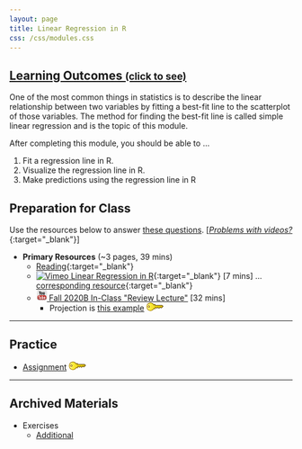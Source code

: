 ```yaml
---
layout: page
title: Linear Regression in R
css: /css/modules.css
---
```


<div class="panel-group-ILOs">
  <div class="panel panel-default">
    <div class="panel-heading">
      <h2 class="panel-title">
        <a data-toggle="collapse" href="#ILOs">Learning Outcomes <small>(click to see)</small></a>
      </h2>
    </div>
    <div id="ILOs" class="panel-collapse collapse">
      <div class="panel-body">
One of the most common things in statistics is to describe the linear relationship between two variables by fitting a best-fit line to the scatterplot of those variables.  The method for finding the best-fit line is called simple linear regression and is the topic of this module.

<p>After completing this module, you should be able to ...</p>

<ol>
  <li>Fit a regression line in R.</li>
  <li>Visualize the regression line in R.</li>
  <li>Make predictions using the regression line in R</li>
</ol>
      </div>
    </div>
  </div>
</div>

## Preparation for Class

Use the resources below to answer [these questions](Prep/RRegression). [[*Problems with videos?*](../resources/FAQs/videos){:target="_blank"}]

* **Primary Resources** (~3 pages, 39 mins)
  * [Reading](http://derekogle.com/Book107/RRegression.html){:target="_blank"}
  * [![Vimeo](../img/dhovid.png) Linear Regression in R](https://vimeo.com/440703068){:target="_blank"} [7 mins] ... [corresponding resource](HO/Penguins.html#RRegression){:target="_blank"}
  * [![YouTube](../img/youtube.png) Fall 2020B In-Class "Review Lecture"](https://youtu.be/rVxl-hw1kOo) [32 mins]
    * Projection is [this example](CE/RRegression_CExmpl) [![Decoration](../img/key.png)](CE/KEY_RRegression_CExmpl)

----

## Practice

* [Assignment](CE/RRegression_CE1) [![Decoration](../img/key.png)](CE/KEY_RRegression_CE)

----

## Archived Materials

* Exercises
  * [Additional](CE/RRegression_CE2)
